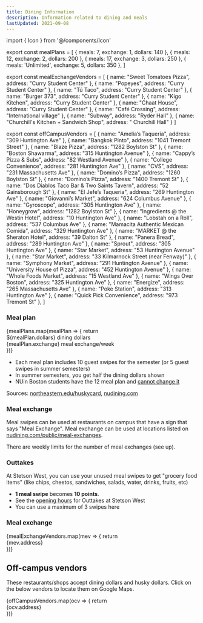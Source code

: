 ```yaml
---
title: Dining Information
description: Information related to dining and meals
lastUpdated: 2021-09-08
---
```


import { Icon } from '@/components/Icon'

export const mealPlans = [
{ meals: 7, exchange: 1, dollars: 140 },
{ meals: 12, exchange: 2, dollars: 200 },
{ meals: 17, exchange: 3, dollars: 250 },
{ meals: 'Unlimited', exchange: 5, dollars: 350 },
]

export const mealExchangeVendors = [
  { name: "Sweet Tomatoes Pizza", address: "Curry Student Center" },
  { name: "Popeyes", address: "Curry Student Center" },
  { name: "Tú Taco", address: "Curry Student Center" },
  { name: "Burger 373", address: "Curry Student Center" },
  { name: "Kigo Kitchen", address: "Curry Student Center" },
  { name: "Chaat House", address: "Curry Student Center" },
  { name: "Café Crossing", address: "International village" },
  { name: "Subway", address: "Ryder Hall" },
  { name: "Churchill's Kitchen + Sandwich Shop", address: " Churchill Hall" }
]

export const offCampusVendors = [
  { name: "Amelia’s Taqueria", address: "309 Huntington Ave" },
  { name: "Bangkok Pinto", address: "1041 Tremont Street" },
  { name: "Blaze Pizza", address: "1282 Boylston St" },
  { name: "Boston Shawarma", address: "315 Huntington Avenue" },
  { name: "Cappy’s Pizza & Subs", address: "82 Westland Avenue" },
  { name: "College Convenience", address: "281 Huntington Ave" },
  { name: "CVS", address: "231 Massachusetts Ave" },
  { name: "Domino’s Pizza", address: "1260 Boylston St" },
  { name: "Domino’s Pizza", address: "1400 Tremont St" },
  { name: "Dos Diablos Taco Bar & Two Saints Tavern", address: "52 Gainsborough St" },
  { name: "El Jefe’s Taqueria", address: "269 Huntington Ave" },
  { name: "Giovanni’s Market", address: "624 Columbus Avenue" },
  { name: "Gyroscope", address: "305 Huntington Ave" },
  { name: "Honeygrow", address: "1282 Boylston St" },
  { name: "Ingredients @ the Westin Hotel", address: "10 Huntington Ave" },
  { name: "Lobstah on a Roll", address: "537 Columbus Ave" },
  { name: "Mamacita Authentic Mexican Comida", address: "329 Huntington Ave" },
  { name: "MARKET @ the Sheraton Hotel", address: "39 Dalton St" },
  { name: "Panera Bread", address: "289 Huntington Ave" },
  { name: "Sprout", address: "305 Huntington Ave" },
  { name: "Star Market", address: "53 Huntington Avenue" },
  { name: "Star Market", address: "33 Kilmarnock Street (near Fenway)" },
  { name: "Symphony Market", address: "291 Huntington Avenue" },
  { name: "University House of Pizza", address: "452 Huntington Avenue" },
  { name: "Whole Foods Market", address: "15 Westland Ave" },
  { name: "Wings Over Boston", address: "325 Huntington Ave" },
  { name: "Energize", address: "265 Massachusetts Ave" },
  { name: "Poke Station", address: "313 Huntington Ave" },
  { name: "Quick Pick Convenience", address: "973 Tremont St" },
]

<Expandable title="Meal plan and Outtakes" icon="pizza" containsProse>

### Meal plan

<section className="grid gap-base grid-cols-2 md:grid-cols-3">
{mealPlans.map(mealPlan => {
  return <Block key={mealPlan.meals} title={`${mealPlan.meals} meals`}>
    <div>${mealPlan.dollars} dining dollars</div>
    <div>{mealPlan.exchange} meal exchange/week</div>
  </Block>
})}
</section>

- Each meal plan includes 10 guest swipes for the semester (or 5 guest swipes in summer semesters)
- In summer semesters, you get half the dining dollars shown
- NUin Boston students have the 12 meal plan and [cannot change it](https://nuin.northeastern.edu/destinations/boston/housing/)

Sources: [northeastern.edu/huskycard](https://www.northeastern.edu/huskycard/meal-plans/traditional-meal-plan/), [nudining.com](https://nudining.com/public/meal-plans)

### Meal exchange

Meal swipes can be used at restaurants on campus that have a sign that says "Meal Exchange". Meal exchange can be used at locations listed on [nudining.com/public/meal-exchanges](https://nudining.com/public/meal-exchanges).

There are weekly limits for the number of meal exchanges (see up).

### Outtakes

At Stetson West, you can use your unused meal swipes to get "grocery food items" (like chips, cheetos, sandwiches, salads, water, drinks, fruits, etc)

- **1 meal swipe** becomes **10 points**.
- See the [opening hours](https://nudining.com/public/hours) for Outtakes at Stetson West
- You can use a maximum of 3 swipes here


</Expandable>


### Meal exchange

<section className="grid gap-base grid-cols-2 md:grid-cols-3">
{mealExchangeVendors.map(mev => {
  return <Block key={mev.name} title={mev.name} href={`https://maps.google.com/?q=${mev.name}, ${mev.address}`}>
  <div className="flex items-baseline space-x-sm">
  <Icon id="markeralt" className="text-gray-light" />
  <div>{mev.address}</div>
  </div>
  </Block>
})}
</section>

## Off-campus vendors

These restaurants/shops accept dining dollars and husky dollars. Click on the below vendors to locate them on Google Maps.

<section className="grid gap-base grid-cols-2 md:grid-cols-3">
{offCampusVendors.map(ocv => {
  return <Block key={ocv.name} title={ocv.name} href={`https://maps.google.com/?q=${ocv.name}, ${ocv.address}`}>
  <div className="flex items-baseline space-x-sm">
  <Icon id="markeralt" className="text-gray-light" />
  <div>{ocv.address}</div>
  </div>
  </Block>
})}
</section>